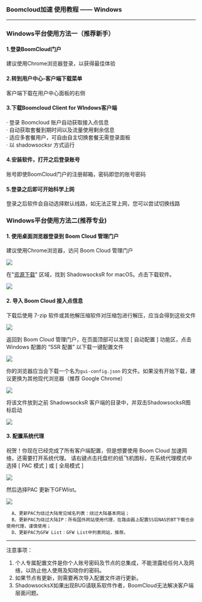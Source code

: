 ### Boomcloud加速 使用教程 —— Windows
- - -
### Windows平台使用方法一（推荐新手）
#### 1.登录BoomCloud门户
建议使用Chrome浏览器登录，以获得最佳体验
#### 2.转到用户中心-客户端下载菜单
客户端下载在用户中心面板的右侧
#### 3.下载Boomcloud Client for WIndows客户端
· 登录 Boomcloud 账户自动获取接入点信息  
· 自动获取套餐到期时间以及流量使用剩余信息  
· 适应多套餐用户，可自由自主切换套餐无需登录面板   
· 以 shadowsocksr 方式运行
#### 4.安装软件，打开之后登录账号
账号即使BoomCloud门户的注册邮箱，密码即您的账号密码
#### 5.登录之后即可开始科学上网
登录之后软件会自动选择默认线路，如无法正常上网，您可以尝试切换线路


### Windows平台使用方法二(推荐专业)
#### 1. 使用桌面浏览器登录到 Boom Cloud 管理门户
建议使用Chrome浏览器，访问 Boom Cloud 管理门户

![](/assets/win/0.png)

在"[资源下载](https://www.boomssr.com/downloads.php)" 区域，找到 ShadowsocksR for macOS。点击下载软件。

![](/assets/win/2.png)

#### 2. 导入 Boom Cloud 接入点信息
下载后使用 7-zip 软件或其他解压缩软件对压缩包进行解压，应当会得到这些文件

![](/assets/win/3.png)

返回到 Boom Cloud 管理门户，在页面顶部可以发现 [ 自动配置 ] 功能区，点击 Windows 配置的 “SSR 配置” 以下载一键配置文件  

![](/assets/win/5.png)

你的浏览器应当会下载一个名为`gui-config.json` 的文件。如果没有开始下载，建议更换为其他现代浏览器（推荐 Google Chrome） 

![](/assets/win/6.png)  

将该文件放到之前 ShadowsocksR 客户端的目录中，并双击ShadowsocksR图标启动

![](/assets/win/7.png)

#### 3. 配置系统代理
祝贺！你现在已经完成了所有客户端配置，但是想要使用 Boom Cloud 加速网络，还需要打开系统代理。
请右键点击托盘栏的纸飞机图标，在系统代理模式中选择 [ PAC 模式 ] 或 [ 全局模式 ]

![](/assets/win/10.png)

然后选择PAC 更新下GFWlist。

![](/assets/win/8.png)

```
  A、更新PAC为绕过大陆常见域名列表：绕过大陆基本网站；
  B、更新PAC为绕过大陆IP：所有国外网站使用代理，在路由器上配置SS后NAS的BT下载也会使用代理，谨慎使用；
  D、更新PAC为GFW List：GFW List中列表网站，推荐。
```
- - -
注意事项：  
1. 个人专属配置文件是你个人账号密码及节点的总集成，不能泄露给任何人及网络，以防止他人使用及知晓你的密码。  
2. 如果节点有更新，则需要再次导入配置文件进行更新。  
3. ShadowsocksX如果出现BUG请联系软件作者，BoomCloud无法解决客户端层面问题。